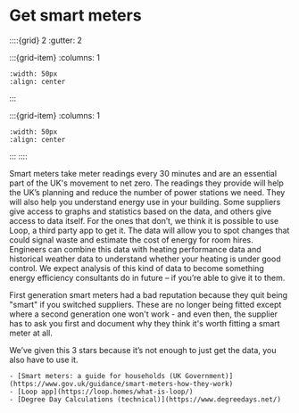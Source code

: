 # Get smart meters

::::{grid} 2
:gutter: 2

:::{grid-item}
:columns: 1
```{image} ../images/cost-1.jpg
:width: 50px
:align: center
```
:::

:::{grid-item}
:columns: 1 
```{image} ../images/3-star.jpg
:width: 50px
:align: center
```
:::
::::

Smart meters take meter readings every 30 minutes and are an essential part of the UK's movement to net zero.  The readings they provide will help the UK’s planning and reduce the number of power stations we need.  They will also help you understand energy use in your building. Some suppliers give access to graphs and statistics based on the data, and others give access to data itself. For the ones that don’t, we think it is possible to use Loop, a third party app to get it.  The data will allow you to spot changes that could signal waste and estimate the cost of energy for room hires. Engineers can combine this data with heating performance data and historical weather data to understand whether your heating is under good control.  We expect analysis of this kind of data to become something energy efficiency consultants do in future – if you’re able to give it to them.  

First generation smart meters had a bad reputation because they quit being "smart" if you switched suppliers. These are no longer being fitted except where a second generation one won't work - and even then, the supplier has to ask you first and document why they think it's worth fitting a smart meter at all.

We’ve given this 3 stars because it’s not enough to just get the data, you also have to use it.


```{admonition} More information
- [Smart meters: a guide for households (UK Government)](https://www.gov.uk/guidance/smart-meters-how-they-work)
- [Loop app](https://loop.homes/what-is-loop/)
- [Degree Day Calculations (technical)](https://www.degreedays.net/)
```